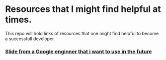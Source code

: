 # Resources that I might find helpful at times.

This repo will hold links of resources that one might find helpful to become a successfull developer.

### [Slide from a Google enginner that i want to use in the future](https://docs.google.com/presentation/d/1kSuQyW5DTnkVaZEjGYCkfOxvzCqGEFzWBy4e9Uedd9k/edit#slide=id.g22aaaf9c33_0_3)
